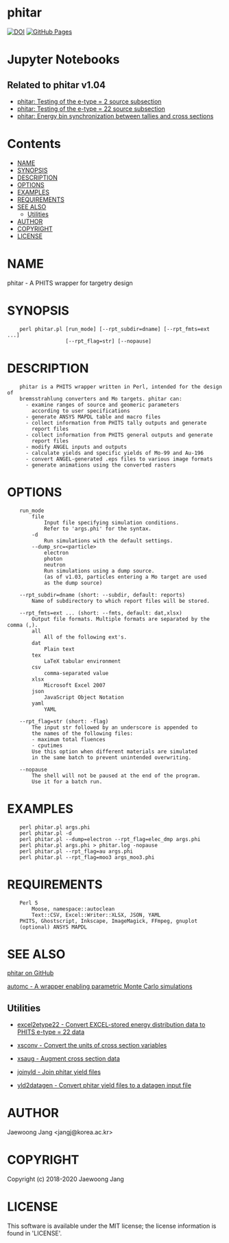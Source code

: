 # phitar

[![DOI](https://zenodo.org/badge/DOI/10.5281/zenodo.3229179.svg)](https://doi.org/10.5281/zenodo.3229179)
[![GitHub Pages](https://img.shields.io/badge/GitHub%20Pages-https%3A%2F%2Fjangcom.github.io%2Fphitar-brightgreen)](https://jangcom.github.io/phitar/)

# Jupyter Notebooks

## Related to phitar v1.04

* [phitar: Testing of the e-type = 2 source subsection](https://nbviewer.jupyter.org/github/jangcom/phitar/blob/master/docs/testing_results/etype2.ipynb)
* [phitar: Testing of the e-type = 22 source subsection](https://nbviewer.jupyter.org/github/jangcom/phitar/blob/master/docs/testing_results/etype22.ipynb)
* [phitar: Energy bin synchronization between tallies and cross sections](https://nbviewer.jupyter.org/github/jangcom/phitar/blob/master/docs/testing_results/sync_nrg.ipynb)

# Contents

<?xml version="1.0" ?>
<!DOCTYPE html PUBLIC "-//W3C//DTD XHTML 1.0 Strict//EN" "http://www.w3.org/TR/xhtml1/DTD/xhtml1-strict.dtd">
<html xmlns="http://www.w3.org/1999/xhtml">
<head>
<meta http-equiv="content-type" content="text/html; charset=utf-8" />
<link rev="made" href="mailto:" />
</head>

<body>



<ul id="index">
  <li><a href="#NAME">NAME</a></li>
  <li><a href="#SYNOPSIS">SYNOPSIS</a></li>
  <li><a href="#DESCRIPTION">DESCRIPTION</a></li>
  <li><a href="#OPTIONS">OPTIONS</a></li>
  <li><a href="#EXAMPLES">EXAMPLES</a></li>
  <li><a href="#REQUIREMENTS">REQUIREMENTS</a></li>
  <li><a href="#SEE-ALSO">SEE ALSO</a>
    <ul>
      <li><a href="#Utilities">Utilities</a></li>
    </ul>
  </li>
  <li><a href="#AUTHOR">AUTHOR</a></li>
  <li><a href="#COPYRIGHT">COPYRIGHT</a></li>
  <li><a href="#LICENSE">LICENSE</a></li>
</ul>

<h1 id="NAME">NAME</h1>

<p>phitar - A PHITS wrapper for targetry design</p>

<h1 id="SYNOPSIS">SYNOPSIS</h1>

<pre><code>    perl phitar.pl [run_mode] [--rpt_subdir=dname] [--rpt_fmts=ext ...]
                   [--rpt_flag=str] [--nopause]</code></pre>

<h1 id="DESCRIPTION">DESCRIPTION</h1>

<pre><code>    phitar is a PHITS wrapper written in Perl, intended for the design of
    bremsstrahlung converters and Mo targets. phitar can:
      - examine ranges of source and geomeric parameters
        according to user specifications
      - generate ANSYS MAPDL table and macro files
      - collect information from PHITS tally outputs and generate
        report files
      - collect information from PHITS general outputs and generate
        report files
      - modify ANGEL inputs and outputs
      - calculate yields and specific yields of Mo-99 and Au-196
      - convert ANGEL-generated .eps files to various image formats
      - generate animations using the converted rasters</code></pre>

<h1 id="OPTIONS">OPTIONS</h1>

<pre><code>    run_mode
        file
            Input file specifying simulation conditions.
            Refer to &#39;args.phi&#39; for the syntax.
        -d
            Run simulations with the default settings.
        --dump_src=&lt;particle&gt;
            electron
            photon
            neutron
            Run simulations using a dump source.
            (as of v1.03, particles entering a Mo target are used
            as the dump source)

    --rpt_subdir=dname (short: --subdir, default: reports)
        Name of subdirectory to which report files will be stored.

    --rpt_fmts=ext ... (short: --fmts, default: dat,xlsx)
        Output file formats. Multiple formats are separated by the comma (,).
        all
            All of the following ext&#39;s.
        dat
            Plain text
        tex
            LaTeX tabular environment
        csv
            comma-separated value
        xlsx
            Microsoft Excel 2007
        json
            JavaScript Object Notation
        yaml
            YAML

    --rpt_flag=str (short: -flag)
        The input str followed by an underscore is appended to
        the names of the following files:
        - maximum total fluences
        - cputimes
        Use this option when different materials are simulated
        in the same batch to prevent unintended overwriting.

    --nopause
        The shell will not be paused at the end of the program.
        Use it for a batch run.</code></pre>

<h1 id="EXAMPLES">EXAMPLES</h1>

<pre><code>    perl phitar.pl args.phi
    perl phitar.pl -d
    perl phitar.pl --dump=electron --rpt_flag=elec_dmp args.phi
    perl phitar.pl args.phi &gt; phitar.log -nopause
    perl phitar.pl --rpt_flag=au args.phi
    perl phitar.pl --rpt_flag=moo3 args_moo3.phi</code></pre>

<h1 id="REQUIREMENTS">REQUIREMENTS</h1>

<pre><code>    Perl 5
        Moose, namespace::autoclean
        Text::CSV, Excel::Writer::XLSX, JSON, YAML
    PHITS, Ghostscript, Inkscape, ImageMagick, FFmpeg, gnuplot
    (optional) ANSYS MAPDL</code></pre>

<h1 id="SEE-ALSO">SEE ALSO</h1>

<p><a href="https://github.com/jangcom/phitar">phitar on GitHub</a></p>

<p><a href="https://github.com/jangcom/automc">automc - A wrapper enabling parametric Monte Carlo simulations</a></p>

<h2 id="Utilities">Utilities</h2>

<ul>

<li><p><a href="https://github.com/jangcom/phitar/tree/master/utils/excel2etype22/excel2etype22.py">excel2etype22 - Convert EXCEL-stored energy distribution data to PHITS e-type = 22 data</a></p>

</li>
<li><p><a href="https://github.com/jangcom/phitar/tree/master/utils/xsconv/xsconv.py">xsconv - Convert the units of cross section variables</a></p>

</li>
<li><p><a href="https://github.com/jangcom/phitar/tree/master/utils/xsaug/xsaug.py">xsaug - Augment cross section data</a></p>

</li>
<li><p><a href="https://github.com/jangcom/phitar/tree/master/utils/joinyld/joinyld.py">joinyld - Join phitar yield files</a></p>

</li>
<li><p><a href="https://github.com/jangcom/phitar/tree/master/utils/yld2datagen/yld2datagen.py">yld2datagen - Convert phitar yield files to a datagen input file</a></p>

</li>
</ul>

<h1 id="AUTHOR">AUTHOR</h1>

<p>Jaewoong Jang &lt;jangj@korea.ac.kr&gt;</p>

<h1 id="COPYRIGHT">COPYRIGHT</h1>

<p>Copyright (c) 2018-2020 Jaewoong Jang</p>

<h1 id="LICENSE">LICENSE</h1>

<p>This software is available under the MIT license; the license information is found in &#39;LICENSE&#39;.</p>


</body>

</html>
